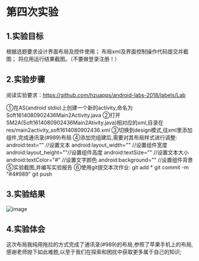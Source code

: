 # 第四次实验

## 1.实验目标
根据选题要求设计界面布局及控件使用；
布局xml及界面控制操作代码提交并截图；
将应用运行结果截图。（不要做登录注册！）

## 2.实验步骤
阅读实验要求：https://github.com/hzuapps/android-labs-2018/labels/Lab
 
①在AS(android stdio)上创建一个新的activity,命名为Soft1614080902436Main2Activity.java
②打开SM2A(Soft1614080902436Main2Ativity.java)相对应的xml,目录在res/main2activity_soft1614080902436.xml
③切换到design模式,往xml里添加组件,完成通讯录(#989)布局
④添加完组建后,需要对其布局样式进行调整:
	android:text="" //设置文本
	android:layout_width="" //设置组件宽度
    android:layout_height=""//设置组件高度
    android:textSize="" //设置文本大小
    android:textColor="#" //设置文字颜色
    android:background="" //设置组件背景
⑤实验截图,并编写实验报告
⑥使用git提交本次作业:
	git add *
	git commit -m "#4#989"
	git push

## 3.实验结果

![image](https://github.com/310341802/android-labs-2018/blob/master/soft1614080902436/L4.JPG)
## 4.实验体会
这次布局我纯用拖拉的方式完成了通讯录(#989)的布局,参照了苹果手机上的布局,感谢老师抛下如此难题,以至于我们在探索和困扰中获取更多属于自己的知识;